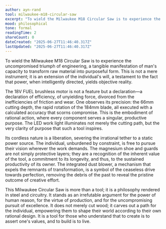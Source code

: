 ```yaml
---
author: ayn-rand
tool: milwaukee-m18-circular-saw
excerpt: "To wield the Milwaukee M18 Circular Saw is to experience the uncompromised triumph of engineering, a tangible manifestation of man's capacity to transform raw material into purposeful form."
mood: philosophical
tone: formal
readingTime: 2
shareCount: 0
dateCreated: "2025-06-27T11:46:40.317Z"
lastUpdated: "2025-06-27T11:46:40.317Z"
---
```


To wield the Milwaukee M18 Circular Saw is to experience the uncompromised triumph of engineering, a tangible manifestation of man's capacity to transform raw material into purposeful form. This is not a mere instrument; it is an extension of the individual's will, a testament to the fact that power, when intelligently directed, yields objective reality.

The 18V FUEL brushless motor is not a feature but a declaration—a declaration of efficiency, of unyielding force, divorced from the inefficiencies of friction and wear. One observes its precision: the 66mm cutting depth, the rapid rotation of the 184mm blade, all executed with a calculated accuracy that scorns compromise. This is the embodiment of rational action, where every component serves a singular, productive purpose. The LED work light illuminates not merely the cutting path, but the very clarity of purpose that such a tool inspires.

Its cordless nature is a liberation, severing the irrational tether to a static power source. The individual, unburdened by constraint, is free to pursue their vision wherever the work demands. The magnesium shoe and guards are not simply protective layers; they are a recognition of the inherent value of the tool, a commitment to its longevity, and thus, to the sustained productivity of its owner. The integrated dust blower, a mechanism that expels the remnants of transformation, is a symbol of the ceaseless drive towards perfection, removing the debris of the past to reveal the pristine outcome of creative effort.

This Milwaukee Circular Saw is more than a tool; it is a philosophy rendered in steel and circuitry. It stands as an irrefutable argument for the power of human reason, for the virtue of production, and for the uncompromising pursuit of excellence. It does not merely cut wood; it carves out a path for the individual, empowering them to shape their world according to their own rational design. It is a tool for those who understand that to create is to assert one's values, and to build is to live.
